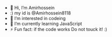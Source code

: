 - 👋 Hi, I’m Amirhossein
- :) my id is @Amirhossein8118
- 👀 I’m interested in codeing
- 🌱 I’m currently learning JavaScript
- ⚡ Fun fact: if the code works Do not touck it! :)

<!---
Amirhossein8118/Amirhossein8118 is a ✨ special ✨ repository because its `README.md` (this file) appears on your GitHub profile.
You can click the Preview link to take a look at your changes.
--->
